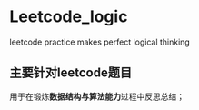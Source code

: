 # Leetcode_logic
leetcode practice makes perfect logical thinking

## 主要针对leetcode题目

用于在锻炼**数据结构与算法能力**过程中反思总结；

